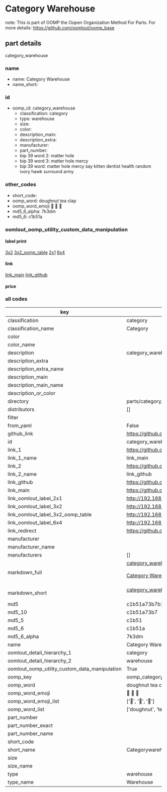 # Category Warehouse  

note: This is part of OOMP the Oopen Organization Method For Parts. For more details: https://github.com/oomlout/oomp_base

##  part details
  



category_warehouse



### name
* name: Category Warehouse
* name_short: 
### id
* oomp_id: category_warehouse
  * classification: category
  * type: warehouse
  * size: 
  * color: 
  * description_main: 
  * description_extra: 
  * manufacturer: 
  * part_number: 
  * bip 39 word 2: matter hole
  * bip 39 word 3: matter hole mercy
  * bip 39 word: matter hole mercy say kitten dentist health random ivory hawk surround army

### other_codes
* short_code: 
* oomp_word: doughnut tea clap
* oomp_word_emoji :doughnut: :tea: :clap:
* md5_6_alpha: 7k3dm
* md5_6: c1b51a






### oomlout_oomp_utility_custom_data_manipulation
#### label print
[3x2](http://192.168.1.245:1112/?label=oomp%207k3dm)
[3x2_oomp_table](http://192.168.1.108:1112/?label=oomp%207k3dm)
[2x1](http://192.168.1.242:1112/?label=oomp%207k3dm)
[6x4](http://192.168.1.55:1112/?label=oomp%207k3dm)    

#### link

[link_main](https://github.com/oomlout/oomlout_oomp_version_1_messy/tree/main/parts/category_warehouse) [link_github](https://github.com/oomlout/oomlout_oomp_version_1_messy/tree/main/parts/category_warehouse)                             

#### price







### all codes 
| key | value |  
| --- | --- |  
| classification | category |  
| classification_name | Category |  
| color |  |  
| color_name |  |  
| description | category_warehouse |  
| description_extra |  |  
| description_extra_name |  |  
| description_main |  |  
| description_main_name |  |  
| description_or_color |   |  
| directory | parts/category_warehouse |  
| distributors | [] |  
| filter |  |  
| from_yaml | False |  
| github_link | https://github.com/oomlout/oomlout_oomp_part_src/tree/main/parts/category_warehouse |  
| id | category_warehouse |  
| link_1 | https://github.com/oomlout/oomlout_oomp_version_1_messy/tree/main/parts/category_warehouse |  
| link_1_name | link_main |  
| link_2 | https://github.com/oomlout/oomlout_oomp_version_1_messy/tree/main/parts/category_warehouse |  
| link_2_name | link_github |  
| link_github | https://github.com/oomlout/oomlout_oomp_version_1_messy/tree/main/parts/category_warehouse |  
| link_main | https://github.com/oomlout/oomlout_oomp_version_1_messy/tree/main/parts/category_warehouse |  
| link_oomlout_label_2x1 | http://192.168.1.242:1112/?label=oomp%207k3dm |  
| link_oomlout_label_3x2 | http://192.168.1.245:1112/?label=oomp%207k3dm |  
| link_oomlout_label_3x2_oomp_table | http://192.168.1.108:1112/?label=oomp%207k3dm |  
| link_oomlout_label_6x4 | http://192.168.1.55:1112/?label=oomp%207k3dm |  
| link_redirect | https://github.com/oomlout/oomlout_oomp_version_1_messy/tree/main/parts/category_warehouse |  
| manufacturer |  |  
| manufacturer_name |  |  
| manufacturers | [] |  
| markdown_full | [category_warehouse](none)<br>[](none)<br>[Category Warehouse](none)<br><br> |  
| markdown_short | [category_warehouse](none)<br><br> |  
| md5 | c1b51a73b7b1ad44ea3dabff169b2c4a |  
| md5_10 | c1b51a73b7 |  
| md5_5 | c1b51 |  
| md5_6 | c1b51a |  
| md5_6_alpha | 7k3dm |  
| name | Category Warehouse |  
| oomlout_detail_hierarchy_1 | category |  
| oomlout_detail_hierarchy_2 | warehouse |  
| oomlout_oomp_utility_custom_data_manipulation | True |  
| oomp_key | oomp_category_warehouse |  
| oomp_word | doughnut tea clap |  
| oomp_word_emoji | :doughnut: :tea: :clap: |  
| oomp_word_emoji_list | [':doughnut:', ':tea:', ':clap:'] |  
| oomp_word_list | ['doughnut', 'tea', 'clap'] |  
| part_number |  |  
| part_number_exact |  |  
| part_number_name |  |  
| short_code |  |  
| short_name | Categorywarehouse |  
| size |  |  
| size_name |  |  
| type | warehouse |  
| type_name | Warehouse |  
